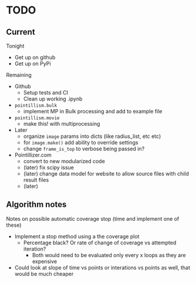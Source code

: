 # TODO

## Current

Tonight
* Get up on github
* Get up on PyPi

Remaining
* Github
  * Setup tests and CI
  * Clean up working .ipynb
* `pointillism.bulk`
  * implement MP in Bulk processing and add to example file
* `pointillism.movie`
  * make this! with multiprocessing
* Later
  * organize `image` params into dicts (like radius_list, etc etc)
  * for `image.make()` add ability to override settings
  * change `frame_is_top` to verbose being passed in?
* Pointillizer.com
  * convert to new modularized code
  * (later) fix scipy issue
  * (later) change data model for website to allow source files with child result files
  * (later) 


## Algorithm notes
Notes on possible automatic coverage stop (time and implement one of these)
* Implement a stop method using a the coverage plot
  * Percentage black? Or rate of change of coverage vs attempted iteration?
    * Both would need to be evaluated only every x loops as they are expensive
* Could look at slope of time vs points or interations vs points as well, that would be much cheaper



